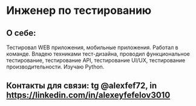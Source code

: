 # Инженер по тестированию
## О себе:
Тестировал WEB приложения, мобильные приложения. Работал в команде. Владею техниками тест-дизайна, проводил функциональное тестирование,
тестирование API, тестирование UI/UX, тестирование производительности. Изучаю Python. 

## Контакты для связи: tg @alexfef72, in https://linkedin.com/in/alexeyfefelov3010
